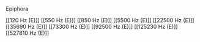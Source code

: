 Epiphora

[[120 Hz (E)]]
[[550 Hz (E)]]
[[850 Hz (E)]]
[[5500 Hz (E)]]
[[22500 Hz (E)]]
[[35690 Hz (E)]]
[[73300 Hz (E)]]
[[92500 Hz (E)]]
[[125230 Hz (E)]]
[[527810 Hz (E)]]